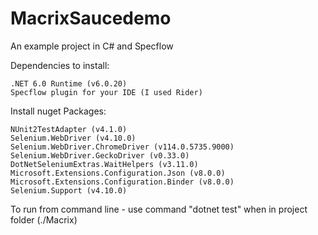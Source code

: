 # MacrixSaucedemo
An example project in C# and Specflow

Dependencies to install:

    .NET 6.0 Runtime (v6.0.20)
    Specflow plugin for your IDE (I used Rider)

Install nuget Packages:

	NUnit2TestAdapter (v4.1.0)
	Selenium.WebDriver (v4.10.0)
	Selenium.WebDriver.ChromeDriver (v114.0.5735.9000)
	Selenium.WebDriver.GeckoDriver (v0.33.0)
	DotNetSeleniumExtras.WaitHelpers (v3.11.0)
	Microsoft.Extensions.Configuration.Json (v8.0.0)
	Microsoft.Extensions.Configuration.Binder (v8.0.0)
	Selenium.Support (v4.10.0)


To run from command line - use command "dotnet test" when in project folder (./Macrix)


